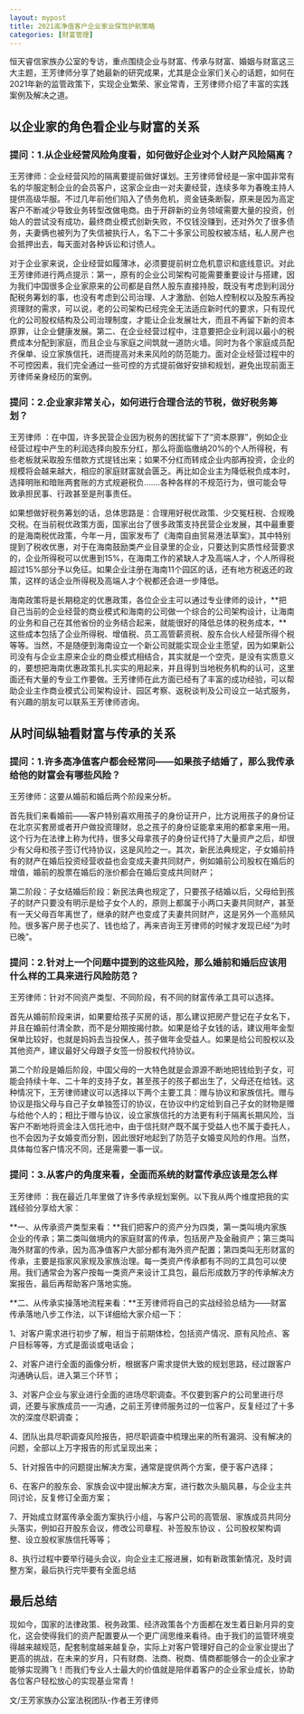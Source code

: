 ```yaml
---
layout: mypost
title: 2021高净值客户企业家业保驾护航策略
categories: [财富管理]
---
```


恒天睿信家族办公室的专访，重点围绕企业与财富、传承与财富、婚姻与财富这三大主题，王芳律师分享了她最新的研究成果，尤其是企业家们关心的话题，如何在2021年新的监管政策下，实现企业繁荣、家业常青，王芳律师介绍了丰富的实践案例及解决之道。

## 以企业家的角色看企业与财富的关系

### 提问：1.从企业经营风险角度看，如何做好企业对个人财产风险隔离？

王芳律师：企业经营风险的隔离要提前做好谋划。王芳律师曾经是一家中国非常有名的华服定制企业的会员客户，这家企业由一对夫妻经营，连续多年为春晚主持人提供高级华服。不过几年前他们陷入了债务危机，资金链条断裂，原来是因为高定客户不断减少导致业务转型改做电商。由于开辟新的业务领域需要大量的投资，创始人的尝试没有成功，最终商业模式创新失败，不仅钱没赚到，还对外欠了很多债务，夫妻俩也被列为了失信被执行人，名下二十多家公司股权被冻结，私人房产也会抵押出去，每天面对各种诉讼和讨债人。

对于企业家来说，企业经营如履薄冰，必须要提前树立危机意识和底线意识。对此王芳律师进行两点提示：第一，原有的企业公司架构可能需要重要设计与搭建，因为我们中国很多企业家原来的公司都是自然人股东直接持股，既没有考虑到利润分配税务筹划的事，也没有考虑到公司治理、人才激励、创始人控制权以及股东再投资理财的需求，可以说，老的公司架构已经完全无法适应新时代的要求，只有现代化的公司股权结构及公司治理制度，才能让企业发展壮大，而且不再留下新的资本原罪，让企业健康发展。第二、在企业经营过程中，注意要把企业利润以最小的税费成本分配到家庭，而且企业与家庭之间筑就一道防火墙。同时为各个家庭成员配齐保单、设立家族信托，进而提高对未来风险的防范能力。面对企业经营过程中的不可控因素，我们完全通过一些可控的方式提前做好安排和规划，避免出现前面王芳律师亲身经历的案例。

### 提问：2.企业家非常关心，如何进行合理合法的节税，做好税务筹划？

王芳律师 ：在中国，许多民营企业因为税务的困扰留下了“资本原罪”，例如企业经营过程中产生的利润选择向股东分红，那么将面临缴纳20%的个人所得税，有些老板就采取股东借款方式提钱出来；如果不分红而转成企业内部再投资，企业的规模将会越来越大，相应的家庭财富就会匮乏。再比如企业主为降低税负成本时，选择明账和暗账两套账的方式规避税负…….各种各样的不规范行为，很可能会导致承担民事、行政甚至是刑事责任。

如果想做好税务筹划的话，总体思路是：合理用好税优政策、少交冤枉税、合规晚交税。在当前税优政策方面，国家出台了很多政策支持民营企业发展，其中最重要的是海南税优政策，今年一月，国家发布了《海南自由贸易港法草案》，其中特别提到了税收优惠，对于在海南鼓励类产业目录里的企业，只要达到实质性经营要求的，企业所得税可以优惠到15%，在海南工作的紧缺人才及高端人才，个人所得税超过15%部分予以免征。如果企业注册在海南11个园区的话，还有地方税返还的政策，这样的话企业所得税及高端人才个税都还会进一步降低。

海南政策将是长期稳定的优惠政策，各位企业主可以通过专业律师的设计，**把自己当前的企业经营的商业模式和海南的公司做一个综合的公司架构设计，让海南的业务和自己在其他省份的业务结合起来，就能很好的降低总体的税务成本，**这些成本包括了企业所得税、增值税、员工高管薪资税、股东合伙人经营所得个税等等。当然，不是随便到海南设立一个新公司就能实现企业主愿望，因为如果新公司没有与企业主原来企业的商业模式相结合，其实就是一个空壳，是没有实质意义的，要想把海南优惠政策扎扎实实的用起来，并且得到当地税务机构的认可，这里面还有大量的专业工作要做。王芳律师在此方面已经有了丰富的成功经验，可以帮助企业主作商业模式公司架构设计、园区考察、返税谈判及公司设立一站式服务，有兴趣的朋友可以联系王芳律师咨询。

## 从时间纵轴看财富与传承的关系

### 提问：1.许多高净值客户都会经常问——如果孩子结婚了，那么我传承给他的财富会有哪些风险？

王芳律师：这要从婚前和婚后两个阶段来分析。

首先我们来看婚前——客户特别喜欢用孩子的身份证开户，比方说用孩子的身份证在北京买套房或者开户做投资理财，总之孩子的身份证能拿来用的都拿来用一用。这个行为在法律上称为代持，很多父母拿孩子的身份证代持了大量资产之后，却很少有父母和孩子签订代持协议，这是风险之一。其次，新民法典规定，子女婚前持有的财产在婚后投资经营收益也会变成夫妻共同财产，例如婚前公司股权在婚后的增值，婚前的股票在婚后的涨价都会在婚后变成共同财产；

第二阶段：子女结婚后阶段：新民法典也规定了，只要孩子结婚以后，父母给到孩子的财产只要没有明示是给子女个人的，原则上都属于小两口夫妻共同财产，甚至有一天父母百年离世了，继承的财产也变成了夫妻共同财产，这是另外一个高频风险。很多客户房子也买了、钱也给了，再来咨询王芳律师的时候才发现已经“为时已晚”。

### 提问：2.针对上一个问题中提到的这些风险，那么婚前和婚后应该用什么样的工具来进行风险防范？

王芳律师：针对不同资产类型、不同阶段，有不同的财富传承工具可以选择。

首先从婚前阶段来讲，如果要给孩子买房的话，那么建议把房产登记在子女名下，并且在婚前付清全款，而不是分期按揭付款。如果是给子女钱的话，建议用年金型保单比较好，也就是妈妈去当投保人，孩子做年金受益人。如果是给公司股权以及其他资产，建议最好父母跟子女签一份股权代持协议。

第二个阶段是婚后阶段，中国父母的一大特色就是会源源不断地把钱给到子女，可能会持续十年、二十年的支持子女，甚至孩子的孩子都出生了，父母还在给钱。这种情况下，王芳律师建议可以选择以下两个主要工具：赠与协议和家族信托。赠与协议是指父母与自己子女单独签订的协议，在协议中约定给到自己子女的财物是赠与给他个人的；相比于赠与协议，设立家族信托的方法更有利于隔离长期风险，当客户不断地将资金注入信托池中，由于信托财产既不属于受益人也不属于委托人，也不会因为子女婚变而分割，因此很好地起到了防范子女婚变风险的作用。当然，具体每位客户情况不同，还是需要一事一议。

### 提问：3.从客户的角度来看，全面而系统的财富传承应该是怎么样

王芳律师 ：我在最近几年里做了许多传承规划案例。以下我从两个维度把我的实践经验分享给大家：

**一、从传承资产类型来看：**我们把客户的资产分为四类，第一类叫境内家族企业的传承；第二类叫做境内的家庭财富的传承，包括房产及金融资产；第三类叫海外财富的传承，因为高净值客户大部分都有海外资产配置；第四类叫无形财富的传承，主要是指家风家规及家族治理。每一类资产传承都有不同的工具包可以使用。我们通常会为客户按每一类资产来设计工具包，最后形成数万字的传承解决方案报告，最后再帮助客户落地实施。

**二、从传承实操落地流程来看：**王芳律师将自己的实战经验总结为——财富传承落地八步工作法，以下详细给大家介绍一下：

1、对客户需求进行初步了解，相当于前期体检，包括资产情况、原有风险点、客户目标等等，方式是面谈或电话会；

2、对客户进行全面的画像分析，根据客户需求提供大致的规划思路，经过跟客户沟通确认后，进入第三个环节；

3、对客户企业与家业进行全面的进场尽职调查。不仅要到客户的公司里进行尽调，还要与家族成员一一沟通，之前王芳律师服务过的一位客户，反复经过了十多次的深度尽职调查；

4、团队出具尽职调查风险报告，把尽职调查中梳理出来的所有漏洞、没有解决的问题，全部以上万字报告的形式呈现出来；

5、针对报告中的问题提出解决方案，通常是提供两个方案，便于客户选择；

6、在客户的股东会、家族会议中提出解决方案，进行数次头脑风暴，与企业主共同讨论，反复修订全面方案；

7、开始成立财富传承全面方案执行小组，与客户公司的高管层、家族成员共同分头落实，例如召开股东会议，修改公司章程、补签股东协议 、公司股权架构调整、设立股权家族信托等等；

8、执行过程中要举行碰头会议，向企业主汇报进展，如有新政策新情况，及时调整方案，最后执行完毕要有全面总结

## 最后总结

现如今，国家的法律政策、税务政策、经济政策各个方面都在发生着日新月异的变化，这会使得我们的资产配置要从一个更广阔思维来看待。由于我们的监管环境变得越来越规范，配套制度越来越复杂，实际上对客户管理好自己的企业家业提出了更高的挑战，在未来的岁月，只有财商、法商、税商、情商都能够合一的企业家才能够实现腾飞！而我们专业人士最大的价值就是陪伴着客户的企业家业成长，协助各位客户轻松放心的实现基业常青！


文/王芳家族办公室法税团队-作者王芳律师